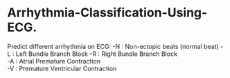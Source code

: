 # Arrhythmia-Classification-Using-ECG.
Predict different arrhythmia on ECG:
-N : Non-ectopic beats (normal beat)
-L : Left Bundle Branch Block
-R : Right Bundle Branch Block  
-A : Atrial Premature Contraction  
-V : Premature Ventricular Contraction
